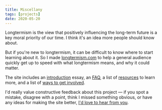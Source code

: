 ```yaml
---
title: Miscellany
tags: [projects]
date: 2020-05-20
---
```


Longtermism is the view that positively influencing the long-term future is a key moral priority of our time. I think it's an idea more people should know about.

But if you're new to longtermism, it can be difficult to know where to start learning about it. So I made [longtermism.com](https://longtermism.com/) to help a general audience quickly get up to speed with what longtermism means, and why it could matter.

The site includes an [introduction](https://longtermism.com/introduction) essay, an [FAQ](https://longtermism.com/faq), a list of [resources](https://longtermism.com/resources) to learn more, and a list of [ways to get involved](https://longtermism.com/get-involved).

I'd really value constructive feedback about this project — if you spot a mistake, disagree with a point, think I missed something obvious, or have any ideas for making the site better, [I'd love to hear from you](https://www.finmoorhouse.com/contact/).